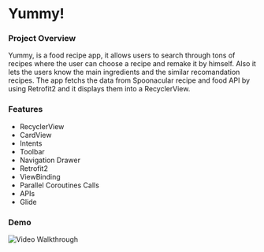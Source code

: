 # Yummy!

### Project Overview
Yummy, is a food recipe app, it allows users to search through tons of recipes where the user can choose a recipe and remake it by himself.
              Also it lets the users know the main ingredients and the similar recomandation recipes.
              The app fetchs the data from Spoonacular recipe and food API by using Retrofit2 and it displays them
              into a RecyclerView.

### Features
* RecyclerView
* CardView
* Intents
* Toolbar
* Navigation Drawer
* Retrofit2
* ViewBinding
* Parallel Coroutines Calls
* APIs
* Glide

### Demo
<img src='https://j.gifs.com/qQ97xr.gif' title='Video Walkthrough' alt='Video Walkthrough' />
